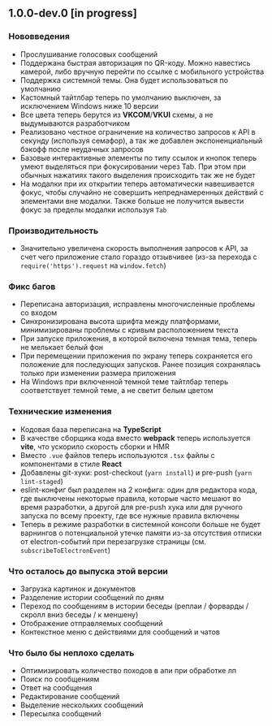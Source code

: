 ## 1.0.0-dev.0 [in progress]

### Нововведения

- Прослушивание голосовых сообщений
- Поддержана быстрая авторизация по QR-коду.
  Можно навестись камерой, либо вручную перейти по ссылке с мобильного устройства
- Поддержка системной темы. Она будет использоваться по умолчанию
- Кастомный тайтлбар теперь по умолчанию выключен, за исключением Windows ниже 10 версии
- Все цвета теперь берутся из **VKCOM**/**VKUI** схемы, а не выдумываются разработчиком  
- Реализовано честное ограничение на количество запросов к API в секунду
  (используя семафор), а так же добавлен экспоненциальный бэкофф после неудачных запросов
- Базовые интерактивные элементы по типу ссылок и кнопок теперь умеют выделяться при фокусировании
  через Tab. При этом при обычных нажатиях такого выделения происходить так же не будет
- На модалки при их открытии теперь автоматически навешивается фокус, чтобы случайно не совершить
  непреднамеренных действий с элементами вне модалки.
  Также больше не получится вывести фокус за пределы модалки используя `Tab`

### Производительность

- Значительно увеличена скорость выполнения запросов к API, за счет чего приложение стало гораздо отзывчивее
  (из-за перехода с `require('https').request` на `window.fetch`)

### Фикс багов

- Переписана авторизация, исправлены многочисленные проблемы со входом
- Синхронизирована высота шрифта между платформами, минимизированы проблемы с кривым расположением текста
- При запуске приложения, в которой включена темная тема, теперь не мелькает белый фон
- При перемещении приложения по экрану теперь сохраняется его положение для последующих запусков.
  Ранее позиция сохранялась только при изменении размера приложения
- На Windows при включенной темной теме тайтлбар теперь соответствует темной теме, а не светит белым цветом

### Технические изменения

- Кодовая база переписана на **TypeScript**
- В качестве сборщика кода вместо **webpack** теперь используется **vite**, что ускорило скорость сборки и HMR
- Вместо `.vue` файлов теперь используются `.tsx` файлы с компонентами в стиле **React**
- Добавлены git-хуки: post-checkout (`yarn install`) и pre-push (`yarn lint-staged`)
- eslint-конфиг был разделен на 2 конфига: один для редактора кода,
  где выключены некоторые правила, которые часто мешают во время разработки,
  а другой для pre-push хука или для ручного запуска по всему проекту,
  где все нужные правила включены
- Теперь в режиме разработки в системной консоли больше не будет варнингов о
  потенциальной утечке памяти из-за отсутствия отписки от electron-событий
  при перезагрузке страницы (см. `subscribeToElectronEvent`)

### Что осталось до выпуска этой версии

- Загрузка картинок и документов
- Разделение истории сообщений по дням
- Переход по сообщениям в истории беседы (реплаи / форварды / скролл вниз беседы / к меншену)
- Отображение отправляемых сообщений
- Контекстное меню с действиями для сообщений и чатов

### Что было бы неплохо сделать 

- Оптимизировать количество походов в апи при обработке лп
- Поиск по сообщениям
- Ответ на сообщения
- Редактирование сообщений
- Выделение нескольких сообщений
- Пересылка сообщений
